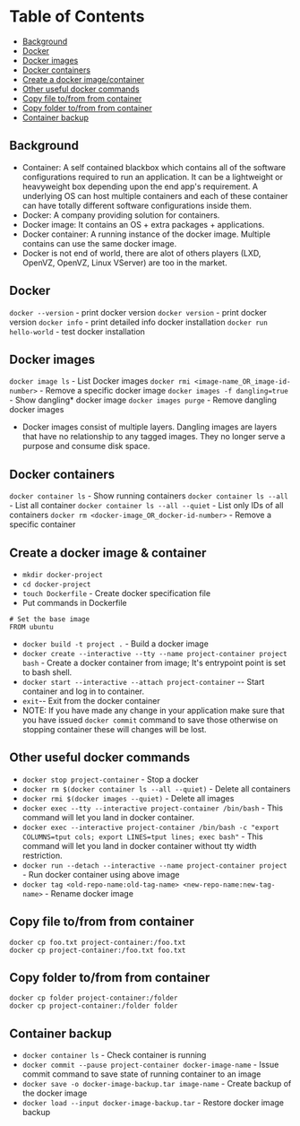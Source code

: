 # Table of Contents
- [Background](#background)
- [Docker](#docker)
- [Docker images](#images)
- [Docker containers](#containers)
- [Create a docker image/container](#create_a_docker_img)
- [Other useful docker commands](#misc_cmds)
- [Copy file to/from from container](#copy_file)
- [Copy folder to/from from container](#copy_folder)
- [Container backup](#container_backup)

<a name="background"></a>
## Background
- Container: A self contained blackbox which contains all of the software configurations required to run an application. It can be a lightweight or heavyweight box depending upon the end app's requirement. A underlying OS can host multiple containers and each of these container can have totally different software configurations inside them.
- Docker: A company providing solution for containers.
- Docker image: It contains an OS + extra packages + applications.
- Docker container: A running instance of the docker image. Multiple contains can use the same docker image.
- Docker is not end of world, there are alot of others players (LXD, OpenVZ, OpenVZ, Linux VServer) are too in the market.

<a name="docker"></a>
## Docker
`docker --version` - print docker version
`docker version` - print docker version
`docker info` - print detailed info docker installation
`docker run hello-world` - test docker installation

<a name="images"></a>
## Docker images
`docker image ls` - List Docker images
`docker rmi <image-name_OR_image-id-number>` - Remove a specific docker image
`docker images -f dangling=true` - Show dangling* docker image
`docker images purge` - Remove dangling docker images

* Docker images consist of multiple layers. Dangling images are layers that have no relationship to any tagged images. They no longer serve a purpose and consume disk space.

<a name="containers"></a>
## Docker containers
`docker container ls` - Show running containers
`docker container ls --all` - List all container
`docker container ls --all --quiet` - List only IDs of all containers
`docker rm <docker-image_OR_docker-id-number>` - Remove a specific container

<a name="create_a_docker_img"></a>
## Create a docker image & container
- `mkdir docker-project`
- `cd docker-project`
- `touch Dockerfile` - Create docker specification file
- Put commands in Dockerfile
```
# Set the base image
FROM ubuntu
```

- `docker build -t project .` - Build a docker image
- `docker create --interactive --tty --name project-container project bash` - Create a docker container from image; It's entrypoint point is set to bash shell.
- `docker start --interactive --attach project-container` -- Start container and log in to container.
- `exit`-- Exit from the docker container
- NOTE: If you have made any change in your application make sure that you have issued `docker commit` command to save those otherwise on stopping container these will changes will be lost.

<a name="misc_cmds"></a>
## Other useful docker commands
- `docker stop project-container` - Stop a docker
- `docker rm $(docker container ls --all --quiet)` - Delete all containers
- `docker rmi $(docker images --quiet)` - Delete all images
- `docker exec --tty --interactive project-container /bin/bash` - This command will let you land in docker container.
- `docker exec --interactive project-container /bin/bash -c "export COLUMNS=tput cols; export LINES=tput lines; exec bash"`  - This command will let you land in docker container without tty width restriction.
- `docker run --detach --interactive --name project-container project` - Run docker container using above image
- `docker tag <old-repo-name:old-tag-name> <new-repo-name:new-tag-name>` - Rename docker image

<a name="copy_file"></a>
## Copy file to/from from container
```
docker cp foo.txt project-container:/foo.txt
docker cp project-container:/foo.txt foo.txt
```

<a name="copy_folder"></a>
## Copy folder to/from from container
```
docker cp folder project-container:/folder
docker cp project-container:/folder folder
```

<a name="container_backup"></a>
##  Container backup
- `docker container ls` - Check container is running
- `docker commit --pause project-container docker-image-name` - Issue commit command to save state of running container to an image
- `docker save -o docker-image-backup.tar image-name` - Create backup of the docker image
- `docker load --input docker-image-backup.tar` - Restore docker image backup
